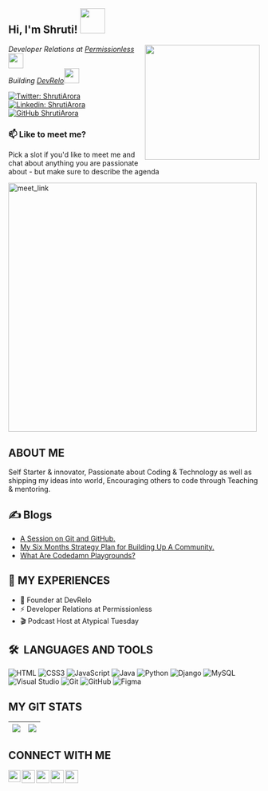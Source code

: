 <h2> Hi, I'm Shruti! <img src="https://media.giphy.com/media/mGcNjsfWAjY5AEZNw6/giphy.gif" width="50"></h2>
<img align='right' src="https://media.giphy.com/media/ieyl9zmCjO4b4t6qoY/giphy.gif" width="230">
<p><em>Developer Relations at <a href="http://www.unb.br">Permissionless</a><img src="https://media.giphy.com/media/fYSnHlufseco8Fh93Z/giphy.gif" width="30"></br>Building <a href="https://www.thoughtworks.com">DevRelo</a><img src="https://media.giphy.com/media/WUlplcMpOCEmTGBtBW/giphy.gif" width="30"> 
</em></p>

[![Twitter: ShrutiArora](https://img.shields.io/twitter/follow/shrutiiaroraaa?style=social)](https://twitter.com/shrutiiaroraaa)
[![Linkedin: ShrutiArora](https://img.shields.io/badge/-ShrutiArora-blue?style=flat-square&logo=Linkedin&logoColor=white&link=https://www.linkedin.com/in/shrutiiaroraaa/)](https://www.linkedin.com/in/shrutiiaroraaa/)
[![GitHub ShrutiArora](https://img.shields.io/github/followers/shrutiiaroraaa?label=follow&style=social)](https://github.com/shrutiiaroraaa)

### 📫 Like to meet me?

Pick a slot if you'd like to meet me and chat about anything you are passionate about - but make sure to describe the agenda

<a href="https://calendly.com/shrutiiaroraaa/30min" target="_blank"><img width="498" alt="meet_link" src="https://user-images.githubusercontent.com/15426564/144297439-f530f383-e73e-41e0-9914-a9b7d3f432e5.png"></a>

## ABOUT ME
Self Starter & innovator, Passionate about Coding & Technology as well as shipping my ideas into world, Encouraging others to code through Teaching & mentoring.

## ✍ Blogs
- [A Session on Git and GitHub.](https://dev.to/hackthisfall/a-session-on-git-and-github-hmc)
- [My Six Months Strategy Plan for Building Up A Community.](https://dev.to/shrutiiaroraaa/my-six-months-strategy-plan-for-building-a-community-1736)
- [What Are Codedamn Playgrounds?](https://happycoding17.hashnode.dev/what-are-codedamn-playgrounds)

## 🙌 MY EXPERIENCES
- 👯 Founder at DevRelo
- ⚡ Developer Relations at Permissionless
- 🎬 Podcast Host at Atypical Tuesday



## 🛠 &nbsp;LANGUAGES AND TOOLS
![HTML](https://img.shields.io/badge/html%20-%23E34F26.svg?&style=for-the-badge&logo=html5&logoColor=white)
![CSS3](https://img.shields.io/badge/css3-%231572B6.svg?style=for-the-badge&logo=css3&logoColor=white)
![JavaScript](https://img.shields.io/badge/javascript-%23323330.svg?style=for-the-badge&logo=javascript&logoColor=%23F7DF1E)
![Java](https://img.shields.io/badge/java-%23ED8B00.svg?style=for-the-badge&logo=java&logoColor=white)
![Python](https://img.shields.io/badge/python%20-%23E34F26.svg?&style=for-the-badge&logo=python&ogoColor=white)
![Django](https://img.shields.io/badge/django-%23092E20.svg?style=for-the-badge&logo=django&logoColor=white)
![MySQL](https://img.shields.io/badge/mysql-%2300f.svg?style=for-the-badge&logo=mysql&logoColor=white)
![Visual Studio](https://img.shields.io/badge/Visual%20Studio-5C2D91.svg?style=for-the-badge&logo=visual-studio&logoColor=white)
![Git](https://img.shields.io/badge/git-%23F05033.svg?style=for-the-badge&logo=git&logoColor=white)
![GitHub](https://img.shields.io/badge/github-%23121011.svg?style=for-the-badge&logo=github&logoColor=white)
![Figma](https://img.shields.io/badge/figma-%23F24E1E.svg?style=for-the-badge&logo=figma&logoColor=white)

## MY GIT STATS
<img src="https://github-readme-stats.vercel.app/api?username=shrutiiaroraaa&&show_icons=true&count_private=true&theme=radical"/>|<img src="https://github-readme-streak-stats.herokuapp.com/?user=shrutiiaroraaa&theme=radical"/>|
|---|---|

## CONNECT WITH ME
<a href="https://www.linkedin.com/in/shrutiiaroraaa/">
  <img align="left" width="24px" src="https://cdn.jsdelivr.net/npm/simple-icons@v3/icons/linkedin.svg"  />
</a>
<a href="https://twitter.com/shrutiiaroraaa">
  <img align="left" width="26px" src="https://cdn.jsdelivr.net/npm/simple-icons@v3/icons/twitter.svg" />
</a>
<a href="mailto:shrutiarora1704@gmail.com">
  <img align="left" width="26px" src="https://cdn.jsdelivr.net/npm/simple-icons@v3/icons/gmail.svg" />
</a>
<a href="https://www.youtube.com/channel/UC2t2-cbSfwJUv86camndWMA">
  <img align="left" width="26px" src="https://cdn.jsdelivr.net/npm/simple-icons@v3/icons/youtube.svg" />
</a>
<a href="https://dev.to/shrutiiaroraaa">
  <img align="left" width="26px" src="https://cdn.jsdelivr.net/npm/simple-icons@v3/icons/medium.svg" />
</a>
<br />










